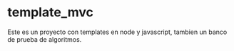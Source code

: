 # template_mvc
Este es un proyecto con templates en node y javascript, tambien un banco de prueba de algoritmos.
